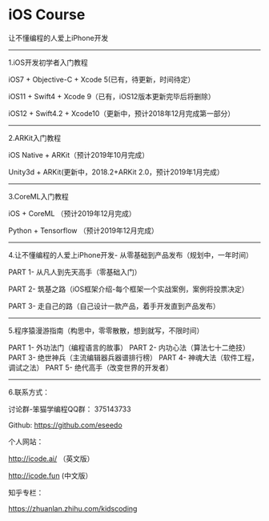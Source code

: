 iOS Course
==========

让不懂编程的人爱上iPhone开发

-----------------------------------

1.iOS开发初学者入门教程

iOS7 + Objective-C + Xcode 5(已有，待更新，时间待定）

iOS11 + Swift4 + Xcode 9（已有，iOS12版本更新完毕后将删除）

iOS12 + Swift4.2 + Xcode10（更新中，预计2018年12月完成第一部分）

-----------------------------------


2.ARKit入门教程

iOS Native + ARKit（预计2019年10月完成）  

Unity3d + ARKit(更新中，2018.2+ARKit 2.0，预计2019年1月完成）

-----------------------------------


3.CoreML入门教程

iOS + CoreML （预计2019年12月完成）

Python + Tensorflow （预计2019年12月完成）

-----------------------------------

4.让不懂编程的人爱上iPhone开发- 从零基础到产品发布（规划中，一年时间）

PART 1- 从凡人到先天高手（零基础入门）

PART 2- 筑基之路（iOS框架介绍-每个框架一个实战案例，案例将投票决定）

PART 3- 走自己的路（自己设计一款产品，着手开发直到产品发布）


-----------------------------------

5.程序猿漫游指南（构思中，零零散散，想到就写，不限时间）

PART 1- 外功法门（编程语言的故事）
PART 2- 内功心法（算法七十二绝技）
PART 3- 绝世神兵（主流编辑器兵器谱排行榜）
PART 4- 神魂大法（软件工程，调试之法）
PART 5- 绝代高手（改变世界的开发者）

-----------------------------------



6.联系方式：

讨论群-笨猫学编程QQ群：
375143733

Github:
https://github.com/eseedo

个人网站：

http://icode.ai/ （英文版）

http://icode.fun (中文版）

知乎专栏：

https://zhuanlan.zhihu.com/kidscoding




